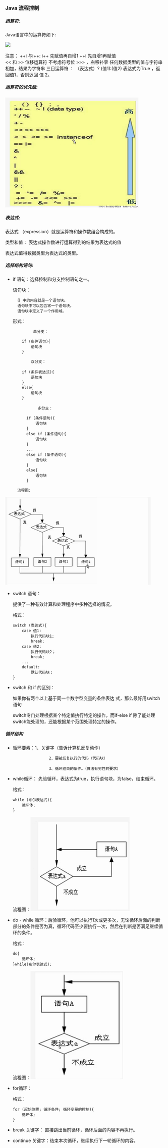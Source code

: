 ### Java 流程控制

##### 运算符:

   Java语言中的运算符如下:

   ![](D:\markdownpad2\picture\6.png)

   注意： ++i 与i++:  i++ 先赋值再自增1
         ++i  先自增1再赋值  
		\<\< 和 >> 位移运算符 不考虑符号位
        \>\>\> ，右移补零
        任何数据类型的值与字符串相加，结果为字符串
     三目运算符 ： （表达式）? (值1):(值2) 表达式为True ，返回值1，否则返回   值 2。         

##### 运算符的优先级:

 ![](picture\7.png)

##### 表达式:

表达式 （expression）就是运算符和操作数组合构成的。

类型和值： 表达式操作数进行运算得到的结果为表达式的值

表达式值得数据类型为表达式的类型。

##### 选择结构语句:

- if 语句：选择控制和分支控制语句之一。

    语句块：

       ｛｝中的内容就是一个语句块。
        语句块中可以包含零一个语句块。
        语句块中定义了一个作用域。 

    形式：

               单分支：

  ```
      if (条件语句){
          语句块
      }
  ```

              双分支：
      
          if (条件表达式){
              语句块
          }
          else{
              语句块
          }
      
                 多分支：

  ```
        if (条件语句){
            语句块
        }
        else if (条件语句){
            语句块
        }
        ...
        else if (条件语句){
            语句块
        }
        else{
            语句块
        }
  ```

        流程图:    
![](picture\9.png)

- switch 语句：

  提供了一种有效计算和处理程序中多种选择的情况。

  格式：

  ```
  switch (表达式){
      case 值1:
          执行代码块1;
          break;
      case 值2:
          执行代码块2；
          break;
      ...
      default:
          默认代码块；
  }
  ```

- switch 和 if 的区别：

  如果你有两个以上基于同一个数字型变量的条件表达 式，那么最好用switch语句

  switch专门处理根据某个特定值执行特定的操作，而if-else if 除了能处理switch能处理的，还能根据某个范围处理特定的操作。  

##### 循环结构

- 循环要素：1、关键字（告诉计算机反复动作）

                      2、要被反复执行的代码（代码块）
      
                      3、循环结束的条件。（算法有穷性的要求）

- while循环： 先验循环，表达式为true，执行语句块，为false，结束循环。

  格式：

  ```
  while (布尔表达式){
      循环体;
  }
  ```

  流程图：![D:\markdownpad2\picture\11](picture\11.png)

- do - while 循环：后验循环，他可以执行1次或更多次，无论循环后面的判断部分的条件是否为真，循环代码至少要执行一次，然后在判断是否满足继续循环的条件。

  格式：

  ```
  do{
      循环体;
  }while(布尔表达式);
  ```

  流程图：![](picture\12.png)

- for循环：

  格式：

  ```
  for (起始位置; 循环条件; 循环变量的控制){
      循环体;
  }
  ```

- break 关键字： 直接跳出当前循环，循环后面的内容不再执行。

- continue 关键字：结束本次循环，继续执行下一轮循环的内容。
